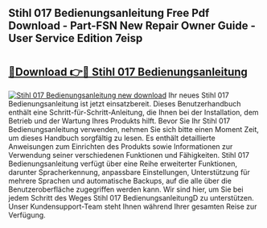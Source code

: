 ## Stihl 017 Bedienungsanleitung Free Pdf Download - Part-FSN New Repair Owner Guide - User Service Edition 7eisp

# <h2><a href="http://df3pyo3.blite.top/?on=Stihl+017+Bedienungsanleitung">🔗Download 👉🔴 Stihl 017 Bedienungsanleitung</a></h2>

[![Stihl 017 Bedienungsanleitung new download](https://i.imgur.com/lujVjoI.png)](http://df3pyo3.blite.top/?on=Stihl+017+Bedienungsanleitung)
Ihr neues Stihl 017 Bedienungsanleitung ist jetzt einsatzbereit. Dieses Benutzerhandbuch enthält eine Schritt-für-Schritt-Anleitung, die Ihnen bei der Installation, dem Betrieb und der Wartung Ihres Produkts hilft. Bevor Sie Ihr Stihl 017 Bedienungsanleitung verwenden, nehmen Sie sich bitte einen Moment Zeit, um dieses Handbuch sorgfältig zu lesen. Es enthält detaillierte Anweisungen zum Einrichten des Produkts sowie Informationen zur Verwendung seiner verschiedenen Funktionen und Fähigkeiten. Stihl 017 Bedienungsanleitung verfügt über eine Reihe erweiterter Funktionen, darunter Spracherkennung, anpassbare Einstellungen, Unterstützung für mehrere Sprachen und automatische Backups, auf die alle über die Benutzeroberfläche zugegriffen werden kann. Wir sind hier, um Sie bei jedem Schritt des Weges Stihl 017 BedienungsanleitungD zu unterstützen. Unser Kundensupport-Team steht Ihnen während Ihrer gesamten Reise zur Verfügung.
